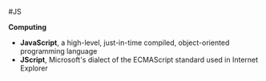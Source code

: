 #JS

**Computing**

* __JavaScript__, a high-level, just-in-time compiled, object-oriented programming language
* __JScript__, Microsoft's dialect of the ECMAScript standard used in Internet Explorer